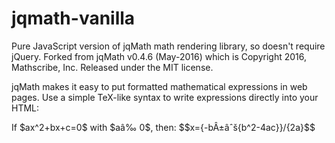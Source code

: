 # jqmath-vanilla
Pure JavaScript version of jqMath math rendering library, so doesn't require jQuery. Forked from jqMath v0.4.6 (May-2016) which is Copyright 2016, Mathscribe, Inc.  Released under the MIT license.

jqMath makes it easy to put formatted mathematical expressions in web pages. Use a simple TeX-like syntax to write expressions directly into your HTML:

If \$ax^2+bx+c=0\$ with \$aâ‰ 0\$, then: \$\$x={-bÂ±âˆš{b^2-4ac}}/{2a}\$\$
